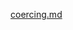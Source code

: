 [coercing.md](https://raw.githubusercontent.com/rx-angular/rx-angular/main/libs/cdk/coercing/docs/Readme.md ':include')
